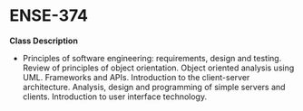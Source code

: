 # ENSE-374

**Class Description**
* Principles of software engineering: requirements, design and testing. Review of principles of object orientation. Object oriented analysis using UML. Frameworks and APIs. Introduction to the client-server architecture. Analysis, design and programming of simple servers and clients. Introduction to user interface technology.


